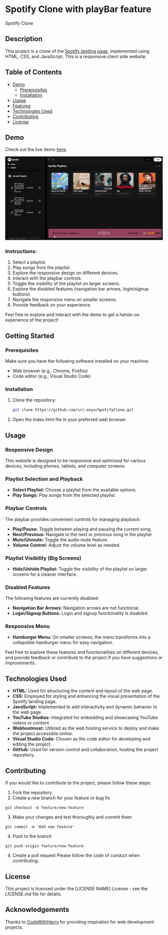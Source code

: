 

# Spotify Clone with playBar feature

Spotify Clone

## Description

This project is a clone of the [Spotify landing page](https://open.spotify.com/), implemented using HTML, CSS, and JavaScript.
This is a responsive client side website.

## Table of Contents

- [Demo](#demo)
  - [Prerequisites](#prerequisites)
  - [Installation](#installation)
- [Usage](#usage)
- [Features](#features)
- [Technologies Used](#technologies-used)
- [Contributing](#contributing)
- [License](#license)

## Demo

Check out the live demo [here](http://spotifybyaastha.freewebhostmost.com/).

![Demo](./assets/images/demoScreenshot.png)

### Instructions:

1. Select a playlist.
2. Play songs from the playlist.
3. Explore the responsive design on different devices.
4. Interact with the playbar controls.
5. Toggle the visibility of the playlist on larger screens.
6. Explore the disabled features (navigation bar arrows, login/signup buttons).
7. Navigate the responsive menu on smaller screens.
8. Provide feedback on your experience.

Feel free to explore and interact with the demo to get a hands-on experience of the project!


## Getting Started
### Prerequisites
Make sure you have the following software installed on your machine:

* Web browser (e.g., Chrome, Firefox)
* Code editor (e.g., Visual Studio Code)


### Installation

1. Clone the repository:

   ```bash
   git clone https://github.com/sri-anya/SpotifyClone.git
   ```
2. Open the index.html file in your preferred web browser.

## Usage

### Responsive Design

This website is designed to be responsive and optimized for various devices, including phones, tablets, and computer screens.

### Playlist Selection and Playback

- **Select Playlist:** Choose a playlist from the available options.
- **Play Songs:** Play songs from the selected playlist.

### Playbar Controls

The playbar provides convenient controls for managing playback:

- **Play/Pause:** Toggle between playing and pausing the current song.
- **Next/Previous:** Navigate to the next or previous song in the playlist.
- **Mute/Unmute:** Toggle the audio mute feature.
- **Volume Control:** Adjust the volume level as needed.

### Playlist Visibility (Big Screens)

- **Hide/Unhide Playlist:** Toggle the visibility of the playlist on larger screens for a cleaner interface.

### Disabled Features

The following features are currently disabled:

- **Navigation Bar Arrows:** Navigation arrows are not functional.
- **Login/Signup Buttons:** Login and signup functionality is disabled.

### Responsive Menu

- **Hamburger Menu:** On smaller screens, the menu transforms into a collapsible hamburger menu for easy navigation.

Feel free to explore these features and functionalities on different devices, and provide feedback or contribute to the project if you have suggestions or improvements.


## Technologies Used

- **HTML:** Used for structuring the content and layout of the web page.
- **CSS:** Employed for styling and enhancing the visual presentation of the Spotify landing page.
- **JavaScript:** Implemented to add interactivity and dynamic behavior to the web page.
- **YouTube Studios:** Integrated for embedding and showcasing YouTube videos or content.
- **Webhostmost:** Utilized as the web hosting service to deploy and make the project accessible online.
- **Visual Studio Code:** Chosen as the code editor for developing and editing the project.
- **GitHub:** Used for version control and collaboration, hosting the project repository.


## Contributing
If you would like to contribute to the project, please follow these steps:

1. Fork the repository
2. Create a new branch for your feature or bug fix 
```
git checkout -b feature/new-feature
```

3. Make your changes and test thoroughly and commit them
```
git commit -m 'Add new feature'

```
4. Push to the branch
```
git push origin feature/new-feature

```
4. Create a pull request
Please follow the code of conduct when contributing.

## License
This project is licensed under the [LICENSE NAME] License - see the LICENSE.md file for details.

## Acknowledgements
Thanks to [CodeWithHarry](https://www.codewithharry.com/) for providing inspiration for web development projects.